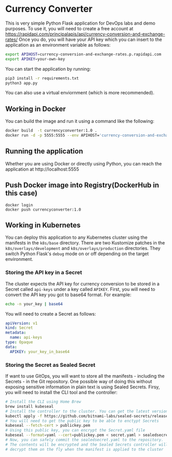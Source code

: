 # Currency Converter
This is very simple Python Flask application for DevOps labs and demo purposes.
To use it, you will need to create a free account at https://rapidapi.com/principalapis/api/currency-conversion-and-exchange-rates/
Once you do, you will have your API key which you can insert to the application as an environment variable as follows:
```bash
export APIHOST=currency-conversion-and-exchange-rates.p.rapidapi.com
export APIKEY=your-own-key
```
You can start the application by running:
```bash
pip3 install -r requirements.txt
python3 app.py
```
You can also use a virtual enviornment (which is more recommended).
## Working in Docker
You can build the image and run it using a command like the following:
```bash
docker build  -t currencyconverter:1.0 .
docker run -d -p 5555:5555 --env APIHOST='currency-conversion-and-exchange-rates.p.rapidapi.com' --env APIKEY='your-own-key' currencyconverter:1.0
```
## Running the application
Whether you are using Docker or directly using Python, you can reach the application at http://localhost:5555

## Push Docker image into Registry(DockerHub in this case)
```
docker login
docker push currencyconverter:1.0
```
## Working in Kubernetes
You can deploy this application to any Kubernetes cluster using the manifests in the `k8s/base` directory. There are two Kustomize patches in the `k8s/overlays/development` and `k8s/overlays/production` directories. They switch Python Flask's `debug` mode on or off depending on the target environment.
### Storing the API key in a Secret
The cluster expects the API key for currency conversion to be stored in a Secret called `api-keys` under a key called `APIKEY`. 
First, you will need to convert the API key you got to base64 format. For example:
```bash
echo -n your_key | base64
```
You will need to create a Secret as follows:
```yaml
apiVersion: v1
kind: Secret
metadata:
  name: api-keys
type: Opaque
data:
  APIKEY: your_key_in_base64
```
### Storing the Secret as Sealed Secret
If want to use GitOps, you will want to store all the manifests - including the Secrets - in the Git repository. One possible way of doing this without exposing sensitive information in plain text is using Sealed Secrets. 
Firsy, you will need to install the CLI tool and the controller:
```bash
# Install the CLI using Home Brew
brew install kubeseal
# Install the controller to the cluster. You can get the latest version from https://github.com/bitnami-labs/sealed-secrets/releases
kubectl apply -f https://github.com/bitnami-labs/sealed-secrets/releases/download/v0.25.0/controller.yaml
# You will need to get the public key to be able to enctypt Secrets
kubeseal --fetch-cert > publickey.pem
# Using this public key, you can encrypt the Secret.yaml file 
kubeseal --format=yaml --cert=publickey.pem < secret.yaml > sealedsecret.yaml
# Now, you can safely commit the sealedsecret.yaml to the repository. 
# The contents will be encrypted and the Sealed Secrets controller will 
# decrypt them on the fly when the manifest is applied to the cluster 
